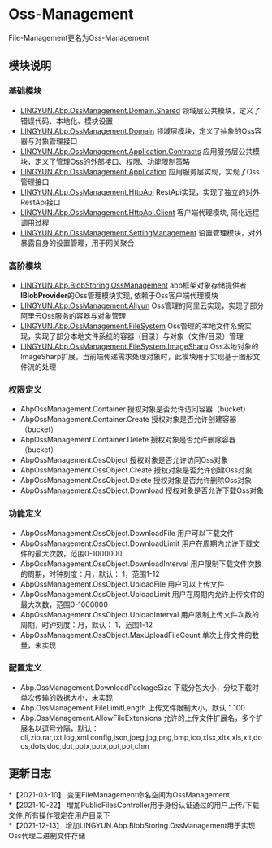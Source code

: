 # Oss-Management

File-Management更名为Oss-Management  

## 模块说明

### 基础模块

* [LINGYUN.Abp.OssManagement.Domain.Shared](./LINGYUN.Abp.OssManagement.Domain.Shared)					领域层公共模块，定义了错误代码、本地化、模块设置  
* [LINGYUN.Abp.OssManagement.Domain](./LINGYUN.Abp.OssManagement.Domain)								领域层模块，定义了抽象的Oss容器与对象管理接口  
* [LINGYUN.Abp.OssManagement.Application.Contracts](./LINGYUN.Abp.OssManagement.Application.Contracts)	应用服务层公共模块，定义了管理Oss的外部接口、权限、功能限制策略  
* [LINGYUN.Abp.OssManagement.Application](./LINGYUN.Abp.OssManagement.Application)						应用服务层实现，实现了Oss管理接口  
* [LINGYUN.Abp.OssManagement.HttpApi](./LINGYUN.Abp.OssManagement.HttpApi)								RestApi实现，实现了独立的对外RestApi接口  
* [LINGYUN.Abp.OssManagement.HttpApi.Client](./LINGYUN.Abp.OssManagement.HttpApi.Client)				客户端代理模块, 简化远程调用过程  
* [LINGYUN.Abp.OssManagement.SettingManagement](./LINGYUN.Abp.OssManagement.SettingManagement)			设置管理模块，对外暴露自身的设置管理，用于网关聚合  

### 高阶模块

* [LINGYUN.Abp.BlobStoring.OssManagement](./LINGYUN.Abp.BlobStoring.OssManagement)						abp框架对象存储提供者**IBlobProvider**的Oss管理模块实现, 依赖于Oss客户端代理模块  
* [LINGYUN.Abp.OssManagement.Aliyun](./LINGYUN.Abp.OssManagement.Aliyun)									Oss管理的阿里云实现，实现了部分阿里云Oss服务的容器与对象管理  
* [LINGYUN.Abp.OssManagement.FileSystem](./LINGYUN.Abp.OssManagement.FileSystem)							Oss管理的本地文件系统实现，实现了部分本地文件系统的容器（目录）与对象（文件/目录）管理  
* [LINGYUN.Abp.OssManagement.FileSystem.ImageSharp](./LINGYUN.Abp.OssManagement.FileSystem.ImageSharp)	Oss本地对象的ImageSharp扩展，当前端传递需求处理对象时，此模块用于实现基于图形文件流的处理   

### 权限定义

* AbpOssManagement.Container						授权对象是否允许访问容器（bucket）
* AbpOssManagement.Container.Create					授权对象是否允许创建容器（bucket）
* AbpOssManagement.Container.Delete					授权对象是否允许删除容器（bucket）
* AbpOssManagement.OssObject						授权对象是否允许访问Oss对象
* AbpOssManagement.OssObject.Create					授权对象是否允许创建Oss对象
* AbpOssManagement.OssObject.Delete					授权对象是否允许删除Oss对象
* AbpOssManagement.OssObject.Download				授权对象是否允许下载Oss对象

### 功能定义

* AbpOssManagement.OssObject.DownloadFile			用户可以下载文件
* AbpOssManagement.OssObject.DownloadLimit			用户在周期内允许下载文件的最大次数，范围0-1000000
* AbpOssManagement.OssObject.DownloadInterval		用户限制下载文件次数的周期，时钟刻度：月，默认： 1，范围1-12
* AbpOssManagement.OssObject.UploadFile				用户可以上传文件
* AbpOssManagement.OssObject.UploadLimit			用户在周期内允许上传文件的最大次数，范围0-1000000
* AbpOssManagement.OssObject.UploadInterval			用户限制上传文件次数的周期，时钟刻度：月，默认： 1，范围1-12
* AbpOssManagement.OssObject.MaxUploadFileCount		单次上传文件的数量，未实现

### 配置定义

* Abp.OssManagement.DownloadPackageSize				下载分包大小，分块下载时单次传输的数据大小，未实现
* Abp.OssManagement.FileLimitLength					上传文件限制大小，默认：100
* Abp.OssManagement.AllowFileExtensions				允许的上传文件扩展名，多个扩展名以逗号分隔，默认：dll,zip,rar,txt,log,xml,config,json,jpeg,jpg,png,bmp,ico,xlsx,xltx,xls,xlt,docs,dots,doc,dot,pptx,potx,ppt,pot,chm

## 更新日志

*【2021-03-10】 变更FileManagement命名空间为OssManagement  
*【2021-10-22】	增加PublicFilesController用于身份认证通过的用户上传/下载文件,所有操作限定在用户目录下  
*【2021-12-13】	增加LINGYUN.Abp.BlobStoring.OssManagement用于实现Oss代理二进制文件存储  

